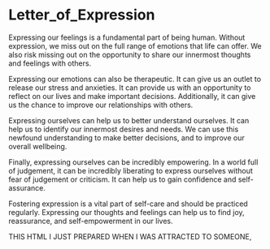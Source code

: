# Letter_of_Expression

Expressing our feelings is a fundamental part of being human. Without expression, we miss out on the full range of emotions that life can offer. We also risk missing out on the opportunity to share our innermost thoughts and feelings with others.


Expressing our emotions can also be therapeutic. It can give us an outlet to release our stress and anxieties. It can provide us with an opportunity to reflect on our lives and make important decisions. Additionally, it can give us the chance to improve our relationships with others. 


Expressing ourselves can help us to better understand ourselves. It can help us to identify our innermost desires and needs. We can use this newfound understanding to make better decisions, and to improve our overall wellbeing.


Finally, expressing ourselves can be incredibly empowering. In a world full of judgement, it can be incredibly liberating to express ourselves without fear of judgement or criticism. It can help us to gain confidence and self-assurance.


Fostering expression is a vital part of self-care and should be practiced regularly. Expressing our thoughts and feelings can help us to find joy, reassurance, and self-empowerment in our lives.


THIS HTML I JUST PREPARED WHEN I WAS ATTRACTED TO SOMEONE, <NOTHING ELSE>
